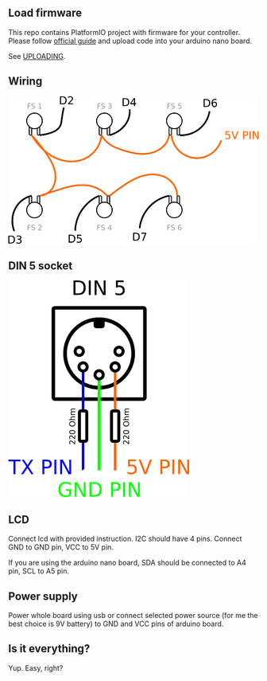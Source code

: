 ## Load firmware

This repo contains PlatformIO project with firmware for your controller. Please follow [official guide](https://docs.platformio.org/en/latest/core/quickstart.html) and upload code into your arduino nano board.

See [UPLOADING](./UPLOADING.md).

## Wiring

![wiring](./photos/wiring.png)

## DIN 5 socket

![din](./photos/din.png)

## LCD

Connect lcd with provided instruction. I2C should have 4 pins. Connect GND to GND pin, VCC to 5V pin.

If you are using the arduino nano board, SDA should be connected to A4 pin, SCL to A5 pin.

## Power supply

Power whole board using usb or connect selected power source (for me the best choice is 9V battery) to GND and VCC pins of arduino board.

## Is it everything?

Yup. Easy, right?

